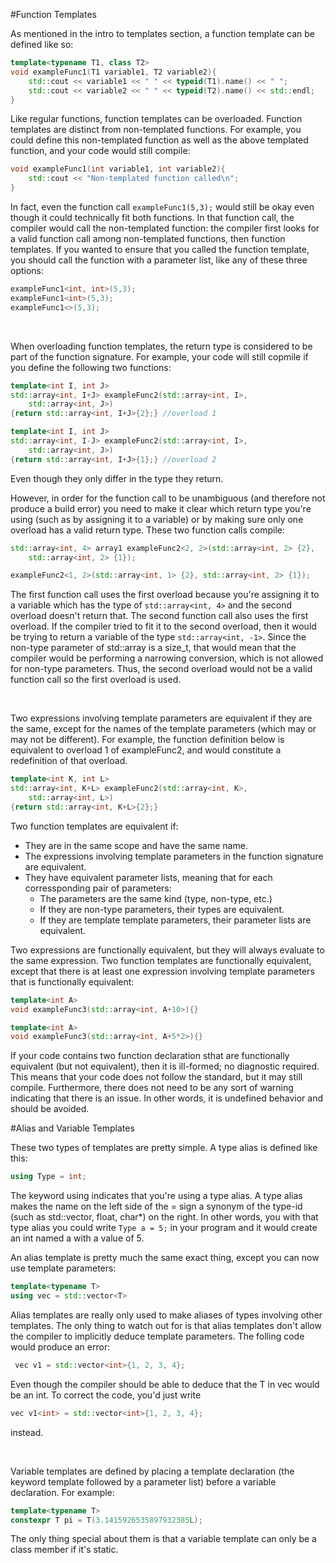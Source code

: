 #Function Templates

As mentioned in the intro to templates section, a function template can be defined like so:

```c++
template<typename T1, class T2> 
void exampleFunc1(T1 variable1, T2 variable2){
    std::cout << variable1 << " " << typeid(T1).name() << " ";
    std::cout << variable2 << " " << typeid(T2).name() << std::endl;
}
```

Like regular functions, function templates can be overloaded. Function templates are distinct from non-templated functions. For example, you could define this non-templated function as well as the above templated function, and your code would still compile:

```c++
void exampleFunc1(int variable1, int variable2){
    std::cout << "Non-templated function called\n";
}
```

In fact, even the function call `exampleFunc1(5,3);` would still be okay even though it could technically fit both functions. In that function call, the compiler would call the non-templated function: the compiler first looks for a valid function call among non-templated functions, then function templates. If you wanted to ensure that you called the function template, you should call the function with a parameter list, like any of these three options:

```c++
exampleFunc1<int, int>(5,3);
exampleFunc1<int>(5,3);
exampleFunc1<>(5,3);
```

&nbsp;

When overloading function templates, the return type is considered to be part of the function signature. For example, your code will still copmile if you define the following two functions:

```c++
template<int I, int J>
std::array<int, I+J> exampleFunc2(std::array<int, I>, 
	std::array<int, J>)
{return std::array<int, I+J>{2};} //overload 1

template<int I, int J>
std::array<int, I-J> exampleFunc2(std::array<int, I>, 
	std::array<int, J>)
{return std::array<int, I+J>{1};} //overload 2

```

Even though they only differ in the type they return.

However, in order for the function call to be unambiguous (and therefore not produce a build error) you need to make it clear which return type you're using (such as by assigning it to a variable) or by making sure only one overload has a valid return type. These two function calls compile:

```c++
std::array<int, 4> array1 exampleFunc2<2, 2>(std::array<int, 2> {2},
	std::array<int, 2> {1});

exampleFunc2<1, 2>(std::array<int, 1> {2}, std::array<int, 2> {1});

```
The first function call uses the first overload because you're assigning it to a variable which has the type of `std::array<int, 4>` and the second overload doesn't return that. The second function call also uses the first overload. If the compiler tried to fit it to the second overload, then it would be trying to return a variable of the type `std::array<int, -1>`. Since the non-type parameter of std::array is a size_t, that would mean that the compiler would be performing a narrowing conversion, which is not allowed for non-type parameters. Thus, the second overload would not be a valid function call so the first overload is used.

&nbsp;

Two expressions involving template parameters are equivalent if they are the same, except for the names of the template parameters (which may or may not be different). For example, the function definition below is equivalent to overload 1 of exampleFunc2, and would constitute a redefinition of that overload.

```c++
template<int K, int L>
std::array<int, K+L> exampleFunc2(std::array<int, K>, 
	std::array<int, L>)
{return std::array<int, K+L>{2};}
```



Two function templates are equivalent if:

* They are in the same scope and have the same name.
* The expressions involving template parameters in the function signature are equivalent.
* They have equivalent parameter lists, meaning that for each corressponding pair of parameters:
	* The parameters are the same kind (type, non-type, etc.)
	* If they are non-type parameters, their types are equivalent.
	* If they are template template parameters, their parameter lists are equivalent.

Two expressions are functionally equivalent, but they will always evaluate to the same expression. Two function templates are functionally equivalent, except that there is at least one expression involving template parameters that is functionally equivalent:

```c++
template<int A>
void exampleFunc3(std::array<int, A+10>){}

template<int A>
void exampleFunc3(std::array<int, A+5*2>){}
```

If your code contains two function declaration sthat are functionally equivalent (but not equivalent), then it is ill-formed; no diagnostic required. This means that your code does not follow the standard, but it may still compile. Furthermore, there does not need to be any sort of warning indicating that there is an issue. In other words, it is undefined behavior and should be avoided.

#Alias and Variable Templates

These two types of templates are pretty simple. A type alias is defined like this:

```c++
using Type = int;
```

The keyword using indicates that you're using a type alias. A type alias makes the name on the left side of the = sign a synonym of the type-id (such as std::vector<int>, float, char*) on the right. In other words, you with that type alias you could write `Type a = 5;` in your program and it would create an int named a with a value of 5.

An alias template is pretty much the same exact thing, except you can now use template parameters:

```c++
template<typename T>
using vec = std::vector<T>
```

Alias templates are really only used to make aliases of types involving other templates. The only thing to watch out for is that alias templates don't allow the compiler to implicitly deduce template parameters. The folling code would produce an error:

```c++
 vec v1 = std::vector<int>{1, 2, 3, 4}; 

```

Even though the compiler should be able to deduce that the T in vec<T> would be an int. To correct the code, you'd just write 

```c++
vec v1<int> = std::vector<int>{1, 2, 3, 4};

```
instead.

&nbsp;


Variable templates are defined by placing a template declaration (the keyword template followed by a parameter list) before a variable declaration. For example:

```c++
template<typename T>
constexpr T pi = T(3.1415926535897932385L);
```
The only thing special about them is that a variable template can only be a class member if it's static. 